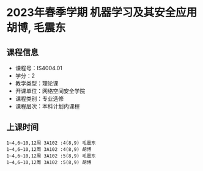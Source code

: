 # 2023年春季学期 机器学习及其安全应用 胡博, 毛震东






## 课程信息

- 课程号：IS4004.01
- 学分：2
- 教学类型：理论课
- 开课单位：网络空间安全学院
- 课程类别：专业选修
- 课程层次：本科计划内课程

## 上课时间

```
1~4,6~10,12周 3A102 :4(8,9) 毛震东
1~4,6~10,12周 3A102 :4(8,9) 胡博
1~4,6~10,12周 3A102 :5(8,9) 毛震东
1~4,6~10,12周 3A102 :5(8,9) 胡博
```


